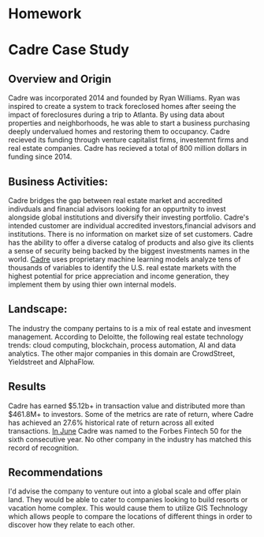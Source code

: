 # Homework
# **Cadre Case Study**

## Overview and Origin
 

   Cadre was incorporated 2014 and founded by Ryan Williams. Ryan was inspired to create a system to track foreclosed homes after seeing the impact of foreclosures during a trip to Atlanta. By using data about properties and neighborhoods, he was able to start a business purchasing deeply undervalued homes and restoring them to occupancy. Cadre recieved its funding through venture capitalist firms, investemnt firms and real estate companies. Cadre has recieved a total of 800 million dollars in funding since 2014.


## Business Activities:

   Cadre bridges the gap between real estate market and accredited indivduals and financial advisors looking for an oppurtnity to invest alongside global institutions and diversify their investing portfolio. Cadre's intended customer are individual accredited investors,financial advisors and institutions. There is no information on market size of set customers. Cadre has the ability to offer a diverse catalog of products and also give its clients a sense of security being backed by the biggest investments names in the world. [Cadre](https://cadre.com/our-company) uses proprietary machine learning models analyze tens of thousands of variables to identify the U.S. real estate markets with the highest potential for price appreciation and income generation, they implement them by using thier own internal models. 

## Landscape:

The industry the company pertains to is a mix of real estate and invesment management. According to Deloitte, the following real estate technology trends: cloud computing, blockchain, process automation, AI and data analytics. The other major companies in this domain are CrowdStreet, Yieldstreet and AlphaFlow.


## Results

Cadre has earned $5.12b+ in transaction value and distributed more than $461.8M+ to investors. Some of the metrics are rate of return, where Cadre has achieved an 27.6% historical rate of return across all exited transactions. [In June](https://cadre.com/insights/forbes-fintech-50-for-six-years-running/) Cadre was named to the Forbes Fintech 50 for the sixth consecutive year. No other company in the industry has matched this record of recognition.

## Recommendations

I'd advise the company to venture out into a global scale and offer plain land. They would be able to cater to companies looking to build resorts or vacation home complex. This would cause them to utilize GIS Technology which allows people to compare the locations of different things in order to discover how they relate to each other. 
